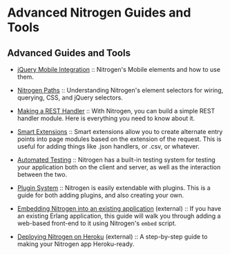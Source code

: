 
# Advanced Nitrogen Guides and Tools

## Advanced Guides and Tools

 *  [jQuery Mobile Integration](jquery_mobile_integration.html) :: Nitrogen's Mobile elements and how to use them.

 *  [Nitrogen Paths](paths.html) :: Understanding Nitrogen's
    element selectors for wiring, querying, CSS, and jQuery selectors.

 *  [Making a REST Handler](rest.html) :: With Nitrogen, you
    can build a simple REST handler module. Here is everything you need to know
    about it.

 *  [Smart Extensions](smart_extensions.html) :: Smart
    extensions allow you to create alternate entry points into page modules based
    on the extension of the request. This is useful for adding things like .json
    handlers, or .csv, or whatever.

 *  [Automated Testing](testing.html) :: Nitrogen has a
    built-in testing system for testing your application both on the client and
    server, as well as the interaction between the two.

 *  [Plugin System](plugins.html) :: Nitrogen is easily
    extendable with plugins. This is a guide for both adding plugins, and also
    creating your own.

 *  [Embedding Nitrogen into an existing application](http://sigma-star.com/blog/post/embedding-nitrogen) (external) :: If you
    have an existing Erlang application, this guide will walk you through
    adding a web-based front-end to it using Nitrogen's `embed` script.

 *  [Deploying Nitrogen on Heroku](http://cstar.io/2014/07/02/nitrogen-on-heroku.html) (external) :: A step-by-step
    guide to making your Nitrogen app Heroku-ready.
